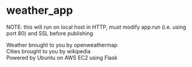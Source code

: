 # weather_app
NOTE: this will run on local host in HTTP, must modify app.run (i.e. using port 80) and SSL before publishing

Weather brought to you by openweathermap   
Cities brought to you by wikipedia  
Powered by Ubuntu on AWS EC2 using Flask
